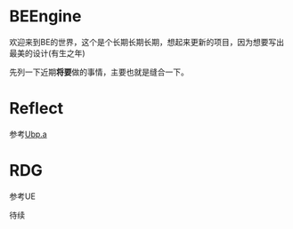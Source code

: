 # BEEngine

欢迎来到BE的世界，这个是个长期长期长期，想起来更新的项目，因为想要写出最美的设计(有生之年)

先列一下近期**将要**做的事情，主要也就是缝合一下。

# Reflect

参考[Ubp.a](https://zhuanlan.zhihu.com/p/158147380)

# RDG

参考UE


待续
